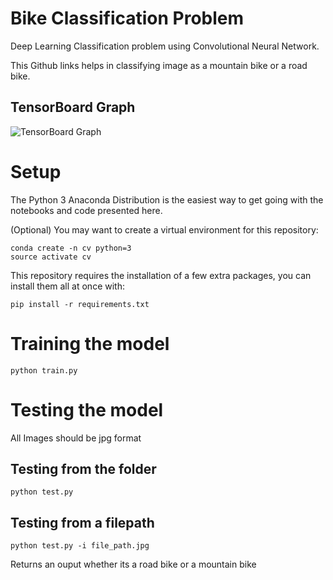 # Bike Classification Problem
Deep Learning Classification problem using Convolutional Neural Network.

This Github links helps in classifying image as a mountain bike or a road bike.

## TensorBoard Graph
![TensorBoard Graph](https://1drv.ms/u/s!Ahzgp0Lh4mOip0D52Vtk512c0nqI) 

# Setup
The Python 3 Anaconda Distribution is the easiest way to get going with the notebooks and code presented here.

(Optional) You may want to create a virtual environment for this repository:

```
conda create -n cv python=3 
source activate cv
```

This repository requires the installation of a few extra packages, you can install them all at once with:
```
pip install -r requirements.txt
```

# Training the model
```
python train.py

```
# Testing the model
All Images should be jpg format
## Testing from the folder
```
python test.py
```
## Testing from a filepath
```
python test.py -i file_path.jpg
```

Returns an ouput whether its a road bike or a mountain bike



